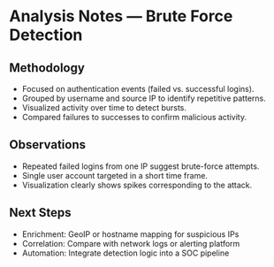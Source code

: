 # Analysis Notes — Brute Force Detection

## Methodology
- Focused on authentication events (failed vs. successful logins).
- Grouped by username and source IP to identify repetitive patterns.
- Visualized activity over time to detect bursts.
- Compared failures to successes to confirm malicious activity.

## Observations
- Repeated failed logins from one IP suggest brute-force attempts.
- Single user account targeted in a short time frame.
- Visualization clearly shows spikes corresponding to the attack.

## Next Steps
- Enrichment: GeoIP or hostname mapping for suspicious IPs
- Correlation: Compare with network logs or alerting platform
- Automation: Integrate detection logic into a SOC pipeline
